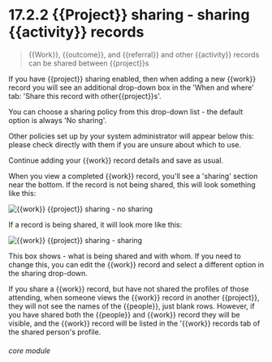 # 17.2.2    {{Project}} sharing - sharing {{activity}} records

> {{Work}}, {{outcome}}, and {{referral}} and other {{activity}} records can be shared between {{project}}s 

If you have {{project}} sharing enabled, then when adding a new {{work}} record you will see an additional drop-down box in the 'When and where' tab: 'Share this record with other{{project}}s'. 

You can choose a sharing policy from this drop-down list - the default option is always 'No sharing'. 

Other policies set up by your system administrator will appear below this: please check directly with them if you are unsure about which to use. 

Continue adding your {{work}} record details and save as usual.

When you view a completed {{work}} record, you'll see a 'sharing' section near the bottom. If the record is not being shared, this will look something like this:

![{{work}} {{project}} sharing - no sharing](235a.png)

If a record is being shared, it will look more like this:

![{{work}} {{project}} sharing - sharing](235b.png)

This box shows - what is being shared and with whom. If you need to change this, you can edit the {{work}} record and select a different option in the sharing drop-down.

If you share a {{work}} record, but have not shared the profiles of those attending, when someone views the {{work}} record in another {{project}}, they will not see the names of the {{people}}, just blank rows. However, if you have shared both the {{people}} and {{work}} record they will be visible, and the {{work}} record will be listed in the '{{work}} records tab of the shared person's profile. 

###### core module

